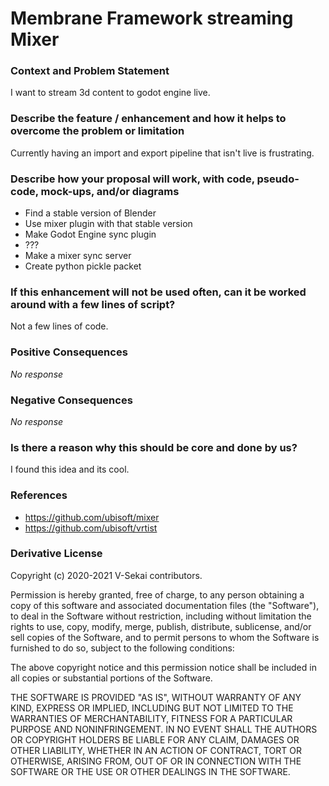 # Membrane Framework streaming Mixer

### Context and Problem Statement

I want to stream 3d content to godot engine live.

### Describe the feature / enhancement and how it helps to overcome the problem or limitation

Currently having an import and export pipeline that isn't live is frustrating.

### Describe how your proposal will work, with code, pseudo-code, mock-ups, and/or diagrams

- Find a stable version of Blender
- Use mixer plugin with that stable version
- Make Godot Engine sync plugin
- ???
- Make a mixer sync server
- Create python pickle packet

### If this enhancement will not be used often, can it be worked around with a few lines of script?

Not a few lines of code.

### Positive Consequences

_No response_

### Negative Consequences

_No response_

### Is there a reason why this should be core and done by us?

I found this idea and its cool.

### References

- https://github.com/ubisoft/mixer
- https://github.com/ubisoft/vrtist

### Derivative License

Copyright (c) 2020-2021 V-Sekai contributors.

Permission is hereby granted, free of charge, to any person obtaining a copy
of this software and associated documentation files (the "Software"), to deal
in the Software without restriction, including without limitation the rights
to use, copy, modify, merge, publish, distribute, sublicense, and/or sell
copies of the Software, and to permit persons to whom the Software is
furnished to do so, subject to the following conditions:

The above copyright notice and this permission notice shall be included in all
copies or substantial portions of the Software.

THE SOFTWARE IS PROVIDED "AS IS", WITHOUT WARRANTY OF ANY KIND, EXPRESS OR
IMPLIED, INCLUDING BUT NOT LIMITED TO THE WARRANTIES OF MERCHANTABILITY,
FITNESS FOR A PARTICULAR PURPOSE AND NONINFRINGEMENT. IN NO EVENT SHALL THE
AUTHORS OR COPYRIGHT HOLDERS BE LIABLE FOR ANY CLAIM, DAMAGES OR OTHER
LIABILITY, WHETHER IN AN ACTION OF CONTRACT, TORT OR OTHERWISE, ARISING FROM,
OUT OF OR IN CONNECTION WITH THE SOFTWARE OR THE USE OR OTHER DEALINGS IN THE
SOFTWARE.
